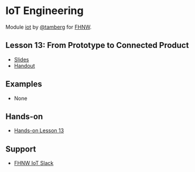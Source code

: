 # IoT Engineering
Module [iot](https://www.fhnw.ch/de/studium/module/9280188) by [@tamberg](https://twitter.com/tamberg) for [FHNW](https://www.fhnw.ch/).

## Lesson 13: From Prototype to Connected Product
- [Slides](http://www.tamberg.org/fhnw/2019/IoT13PrototypeToConnectedProduct.pdf)
- [Handout](http://www.tamberg.org/fhnw/2019/IoT13PrototypeToConnectedProductHandout.pdf)

## Examples
- None

## Hands-on
- [Hands-on Lesson 13](../../../../fhnw-iot-work-13/blob/master/README.md)

## Support
- [FHNW IoT Slack](https://fhnw-iot.slack.com/)
